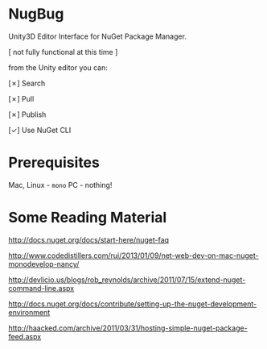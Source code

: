 NugBug
======

Unity3D Editor Interface for NuGet Package Manager.

[  not fully functional at this time  ]


from the Unity editor you can:

[✗] Search

[✗] Pull

[✗] Publish

[✓] Use NuGet CLI


Prerequisites
=============

Mac, Linux - `mono`
PC - nothing!


Some Reading Material
=====================

http://docs.nuget.org/docs/start-here/nuget-faq

http://www.codedistillers.com/rui/2013/01/09/net-web-dev-on-mac-nuget-monodevelop-nancy/

http://devlicio.us/blogs/rob_reynolds/archive/2011/07/15/extend-nuget-command-line.aspx

http://docs.nuget.org/docs/contribute/setting-up-the-nuget-development-environment

http://haacked.com/archive/2011/03/31/hosting-simple-nuget-package-feed.aspx

